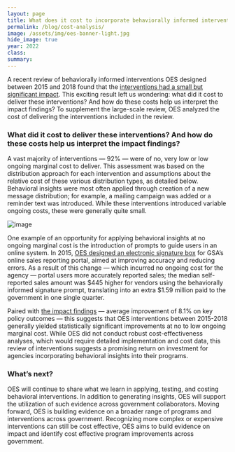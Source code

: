```yaml
---	
layout: page	
title: What does it cost to incorporate behaviorally informed interventions within government programs?
permalink: /blog/cost-analysis/	
image: /assets/img/oes-banner-light.jpg
hide_image: true
year: 2022
class:	
summary: 	
---	
```


A recent review of behaviorally informed interventions OES designed between 2015 and 2018 found that the <a href="https://oes.gsa.gov/blog/meta-analysis-part-1/" target="_blank">interventions had a small but significant impact</a>. This exciting result left us wondering: what did it cost to deliver these interventions? And how do these costs help us interpret the impact findings? To supplement the large-scale review, OES analyzed the cost of delivering the interventions included in the review. 

### What did it cost to deliver these interventions? And how do these costs help us interpret the impact findings? 

A vast majority of interventions — 92% — were of no, very low or low ongoing marginal cost to deliver. This assessment was based on the distribution approach for each intervention and assumptions about the relative cost of these various distribution types, as detailed below. Behavioral insights were most often applied through creation of a new message distribution; for example, a mailing campaign was added or a reminder text was introduced. While these interventions introduced variable ongoing costs, these were generally quite small. 

![image]({{site.baseurl}}/assets/img/project-images/table-oes-cost-analysis.png)

One example of an opportunity for applying behavioral insights at no ongoing marginal cost is the introduction of prompts to guide users in an online system. In 2015, <a href="https://oes.gsa.gov/projects/iff-reporting-errors/" target="_blank">OES designed an electronic signature box</a> for GSA’s online sales reporting portal, aimed at improving accuracy and reducing errors. As a result of this change — which incurred no ongoing cost for the agency — portal users more accurately reported sales; the median self-reported sales amount was $445 higher for vendors using the behaviorally informed signature prompt, translating into an extra $1.59 million paid to the government in one single quarter.  

Paired with <a href="https://oes.gsa.gov/blog/meta-analysis-part-1/" target="_blank">the impact findings</a> — average improvement of 8.1% on key policy outcomes — this suggests that OES interventions between 2015-2018 generally yielded statistically significant improvements at no to low ongoing marginal cost. While OES did not conduct robust cost-effectiveness analyses, which would require detailed implementation and cost data, this review of interventions suggests a promising return on investment for agencies incorporating behavioral insights into their programs.

### What’s next? 

OES will continue to share what we learn in applying, testing, and costing behavioral interventions. In addition to generating insights, OES will support the utilization of such evidence across government collaborators. Moving forward, OES is building evidence on a broader range of programs and interventions across government. Recognizing more complex or expensive interventions can still be cost effective, OES aims to build evidence on impact and identify cost effective program improvements across government. 
